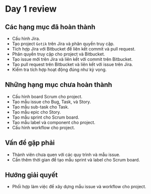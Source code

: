 # Day 1 review

## Các hạng mục đã hoàn thành

- Cấu hình Jira.
- Tạo project `Gotik` trên Jira và phân quyền truy cập.
- Tích hợp Jira với Bitbucket để liên kết commit và pull request.
- Phân quyền truy cập cho project và Bitbucket.
- Tạo issue mới trên Jira và liên kết với commit trên Bitbucket.
- Tạo pull request trên Bitbucket và liên kết với issue trên Jira.
- Kiểm tra tích hợp hoạt động đúng như kỳ vọng.

## Những hạng mục chưa hoàn thành

- Cấu hình board Scrum cho project.
- Tạo mẫu issue cho Bug, Task, và Story.
- Tạo mẫu sub-task cho Task.
- Tạo mẫu epic cho Story.
- Tạo mẫu sprint cho Scrum board.
- Tạo mẫu label và component cho project.
- Cấu hình workflow cho project.

## Vấn đề gặp phải

- Thành viên chưa quen với các quy trình và mẫu issue.
- Cần thêm thời gian để tạo mẫu sprint và label cho Scrum board.

## Hướng giải quyết

- Phối hợp làm việc để xây dựng mẫu issue và workflow cho project.
